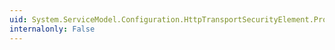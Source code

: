 ```yaml
---
uid: System.ServiceModel.Configuration.HttpTransportSecurityElement.ProxyCredentialType
internalonly: False
---
```

